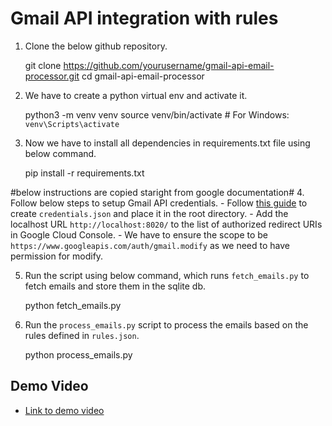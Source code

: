 # Gmail API integration with rules

1. Clone the below github repository.

    git clone https://github.com/yourusername/gmail-api-email-processor.git
    cd gmail-api-email-processor
    

2. We have to create a python virtual env and activate it.
    
    python3 -m venv venv
    source venv/bin/activate  # For Windows: `venv\Scripts\activate`
    

3. Now we have to install all dependencies in requirements.txt file using below command.
    
    pip install -r requirements.txt
    
 #below instructions are copied staright from google documentation#
4. Follow below steps to setup Gmail API credentials.
    - Follow [this guide](https://developers.google.com/gmail/api/quickstart/python) to create `credentials.json` and place it in the root directory.
    - Add the localhost URL `http://localhost:8020/` to the list of authorized redirect URIs in Google Cloud Console.
    - We have to ensure the scope to be `https://www.googleapis.com/auth/gmail.modify` as we need to have permission for modify.

5. Run the script using below command, which runs `fetch_emails.py` to fetch emails and store them in the sqlite db.
    
    python fetch_emails.py
    

6. Run the `process_emails.py` script to process the emails based on the rules defined in `rules.json`.
    
    python process_emails.py
    

## Demo Video

- [Link to demo video](#)
